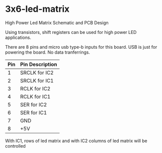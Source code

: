 # 3x6-led-matrix
High Power Led Matrix Schematic and PCB Design

Using transistors, shift registers can be used for high power LED applications.

There are 8 pins and micro usb type-b inputs for this board. USB is just for powering the board. No data tranferrings.

Pin | Pin Description
------------ | -------------
1 | SRCLK for IC2
2 | SRCLK for IC1
3 | RCLK for IC2
4 | RCLK for IC1
5 | SER for IC2
6 | SER for IC1
7 | GND
8 | +5V


With IC1, rows of led matrix and with IC2 columns of led matrix will be controlled
